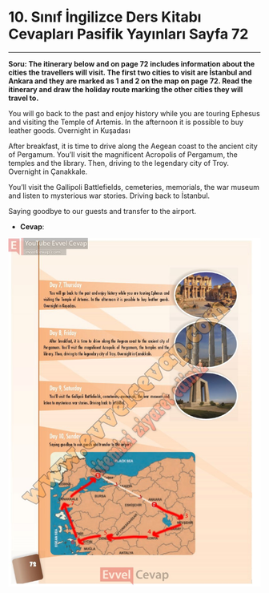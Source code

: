 # 10. Sınıf İngilizce Ders Kitabı Cevapları Pasifik Yayınları Sayfa 72

---

**Soru: The itinerary below and on page 72 includes information about the cities the travellers will visit. The first two cities to visit are İstanbul and Ankara and they are marked as 1 and 2 on the map on page 72. Read the itinerary and draw the holiday route marking the other cities they will travel to.**

You will go back to the past and enjoy history while you are touring Ephesus and visiting the Temple of Artemis. In the afternoon it is possible to buy leather goods. Overnight in Kuşadası

After breakfast, it is time to drive along the Aegean coast to the ancient city of Pergamum. You’ll visit the magnificent Acropolis of Pergamum, the temples and the library. Then, driving to the legendary city of Troy. Overnight in Çanakkale.

You’ll visit the Gallipoli Battlefields, cemeteries, memorials, the war museum and listen to mysterious war stories. Driving back to İstanbul.

Saying goodbye to our guests and transfer to the airport.

-   **Cevap**:

![Image 1](./image_1.jpg)